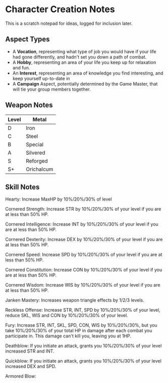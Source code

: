 # Character Creation Notes

This is a scratch notepad for ideas, logged for inclusion later.

## Aspect Types

+ A **Vocation**, representing what type of job you would have if your life had gone differently, and hadn't set you down a path of combat.
+ A **Hobby**, representing an area of your life you keep up for relaxation and fun.
+ An **Interest**, representing an area of knowledge you find interesting, and keep yourself up-to-date in
+ A **Campaign** Aspect, potentially determined by the Game Master, that will tie your group members together.

## Weapon Notes

|Level | Metal      |
|:---  | ---        |
| D    | Iron       |
| C    | Steel      |
| B    | Special    |
| A    | Silvered   |
| S    | Reforged   |
| S+   | Orichalcum |

## Skill Notes
Hearty: Increase MaxHP by 10%/20%/30% of level

Cornered Strength: Increase STR by 10%/20%/30% of your level if you are at less than 50% HP.

Cornered Intelligence: Increase INT by 10%/20%/30% of your level if you are at less than 50% HP.

Cornered Dexterity: Increase DEX by 10%/20%/30% of your level if you are at less than 50% HP.

Cornered Speed: Increase SPD by 10%/20%/30% of your level if you are at less than 50% HP.

Cornered Constitution: Increase CON by 10%/20%/30% of your level if you are at less than 50% HP.

Cornered Wisdom: Increase WIS by 10%/20%/30% of your level if you are at less than 50% HP.

Janken Mastery: Increases weapon triangle effects by 1/2/3 levels.

Reckless Offense: Increase STR, INT, SPD by 10%/20%/30% of your level, reduce SKL, WIS and CON by 10%/20%/30% of your level.

Fury: Increase STR, INT, SKL, SPD, CON, WIS by 10%/20%/30%, but you take 10%/20%/30% of your total HP in damage after each combat you participate in. This damage can't kill you, leaving you at 1HP.

Deathblow: If you initiate an attack, grants you 10%/20%/30% of your level increased STR and INT.

Quickblow: If you initiate an attack, grants you 10%/20%/30% of your level increased DEX and SPD.

Armored Blow: 